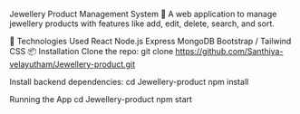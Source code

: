 Jewellery Product Management System 💍
A web application to manage jewellery products with features like add, edit, delete, search, and sort.

🚀 Technologies Used
React
Node.js
Express
MongoDB
Bootstrap / Tailwind CSS
📦 Installation
Clone the repo:
git clone https://github.com/Santhiya-velayutham/Jewellery-product.git

Install backend dependencies:
cd Jewellery-product
npm install

Running the App
cd Jewellery-product
npm start

